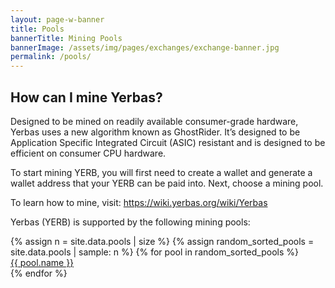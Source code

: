 ```yaml
---
layout: page-w-banner
title: Pools
bannerTitle: Mining Pools
bannerImage: /assets/img/pages/exchanges/exchange-banner.jpg
permalink: /pools/
---
```


<div class="page-content">
  <div class="wrapper mb-32 m-auto">
    <h2>How can I mine Yerbas?</h2>
    <p>Designed to be mined on readily available consumer-grade hardware, Yerbas uses a new algorithm known as GhostRider. It’s designed to be Application Specific Integrated Circuit (ASIC) resistant and is designed to be efficient on consumer CPU hardware.</p>
    <p>To start mining YERB, you will first need to create a wallet and generate a wallet address that your YERB can be paid into. Next, choose a mining pool.</p>
    <p>To learn how to mine, visit: <a href="https://wiki.yerbas.org/wiki/Yerbas" target="_blank" rel="noopener">https://wiki.yerbas.org/wiki/Yerbas</a></p>
    <p class="mb-8">Yerbas (YERB) is supported by the following mining pools:</p>
    <div class="flex flex-wrap">
      {% assign n = site.data.pools | size %}
      {% assign random_sorted_pools = site.data.pools | sample: n %}
      {% for pool in random_sorted_pools %}
      <div class="mb-2 px-2 sm:w-1/2 md:w-1/3 text-center">
        <div class="max-w-sm rounded overflow-hidden shadow-md hover:text-white">
          <span class="mb-0"><a class="btn btn-primary mx-2 mt-4 mb-3 px-3 py-3 font-medium text-base rounded hover:text-white" href="{{ pool.url }}" target="_blank">{{ pool.name }}</a></span>
        </div>
      </div>
      {% endfor %}
    </div>
  </div>
</div>
